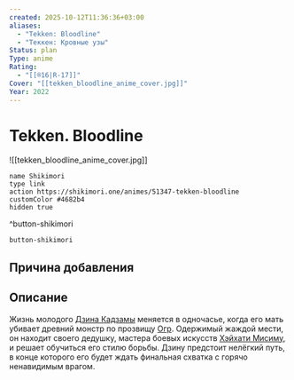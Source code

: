 ```yaml
---
created: 2025-10-12T11:36:36+03:00
aliases:
  - "Tekken: Bloodline"
  - "Теккен: Кровные узы"
Status: plan
Type: anime
Rating:
  - "[[®️16|R-17]]"
Cover: "[[tekken_bloodline_anime_cover.jpg]]"
Year: 2022
---
```


# Tekken. Bloodline

![[tekken_bloodline_anime_cover.jpg]]



```button
name Shikimori
type link
action https://shikimori.one/animes/51347-tekken-bloodline
customColor #4682b4
hidden true
```
^button-shikimori





`button-shikimori`

## Причина добавления




## Описание

Жизнь молодого [Дзина Кадзамы](https://shikimori.one/characters/45483-jin-kazama) меняется в одночасье, когда его мать убивает древний монстр по прозвищу [Огр](https://shikimori.one/characters/218295-ogre). Одержимый жаждой мести, он находит своего дедушку, мастера боевых искусств [Хэйхати Мисиму](https://shikimori.one/characters/4675-heihachi-mishima), и решает обучиться его стилю борьбы. Дзину предстоит нелёгкий путь, в конце которого его будет ждать финальная схватка с горячо ненавидимым врагом.
